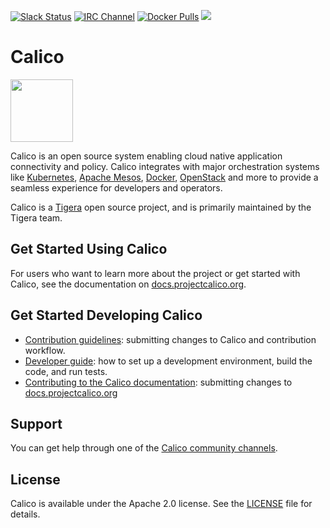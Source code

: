 [![Slack Status](https://slack.projectcalico.org/badge.svg)](https://slack.projectcalico.org)
[![IRC Channel](https://img.shields.io/badge/irc-%23calico-blue.svg)](https://kiwiirc.com/client/irc.freenode.net/#calico)
[![Docker Pulls](https://img.shields.io/docker/pulls/calico/node.svg)](https://hub.docker.com/r/calico/node/)
[![](https://badge.imagelayers.io/calico/node:latest.svg)](https://imagelayers.io/?images=calico/node:latest)

# Calico
<img src="http://docs.projectcalico.org/images/felix.png" width="100" height="100">

Calico is an open source system enabling cloud native application connectivity and policy. Calico integrates with major orchestration
systems like [Kubernetes](https://kubernetes.io), [Apache Mesos](http://mesos.apache.org/), [Docker](https://www.docker.com/), [OpenStack](https://www.openstack.org/) and more to provide a seamless
experience for developers and operators.

Calico is a [Tigera](https://www.tigera.io/) open source project, and is primarily maintained by the Tigera team.

## Get Started Using Calico

For users who want to learn more about the project or get started with Calico, see the documentation on [docs.projectcalico.org](https://docs.projectcalico.org).

## Get Started Developing Calico

- [Contribution guidelines](CONTRIBUTING_CODE.md): submitting changes to Calico and contribution workflow.
- [Developer guide](DEVELOPER_GUIDE.md): how to set up a development environment, build the code, and run tests.
- [Contributing to the Calico documentation](CONTRIBUTING_DOCS.md): submitting changes to [docs.projectcalico.org](https://docs.projectcalico.org)

## Support

You can get help through one of the [Calico community channels](https://www.projectcalico.org/community).

## License

Calico is available under the Apache 2.0 license. See the [LICENSE](LICENSE.md) file for details.
